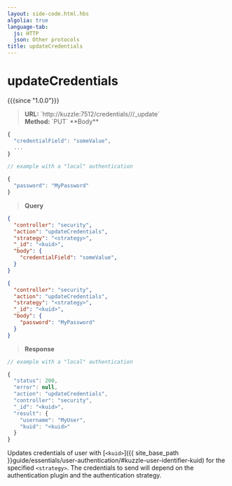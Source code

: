 ```yaml
---
layout: side-code.html.hbs
algolia: true
language-tab:
  js: HTTP
  json: Other protocols
title: updateCredentials
---
```



# updateCredentials

{{{since "1.0.0"}}}



<blockquote class="js">
<p>
<b>URL:</b> `http://kuzzle:7512/credentials/<strategy>/<kuid>/_update`  
</br><b>Method:</b> `PUT`  
**Body**
</p>
</blockquote>

```js
{
  "credentialField": "someValue",
  ...
}

// example with a "local" authentication

{
  "password": "MyPassword"
}
```

<blockquote class="json">
<p>
<b>Query</b>
</p>
</blockquote>

```json
{
  "controller": "security",
  "action": "updateCredentials",
  "strategy": "<strategy>",
  "_id": "<kuid>",
  "body": {
    "credentialField": "someValue",
  }
}
```

```json
{
  "controller": "security",
  "action": "updateCredentials",
  "strategy": "<strategy>",
  "_id": "<kuid>",
  "body": {
    "password": "MyPassword"
  }
}
```

>**Response**

```javascript
// example with a "local" authentication

{
  "status": 200,
  "error": null,
  "action": "updateCredentials",
  "controller": "security",
  "_id": "<kuid>",
  "result": {
    "username": "MyUser",
    "kuid": "<kuid>"
  }
}
```

Updates credentials of user with [`<kuid>`]({{ site_base_path }}guide/essentials/user-authentication/#kuzzle-user-identifier-kuid) for the specified `<strategy>`. The credentials to send will depend on the authentication plugin and the authentication strategy.

